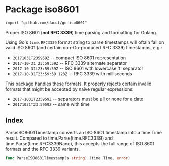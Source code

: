 # Package iso8601
    import "github.com/dacut/go-iso8601"

Proper ISO 8601 (**not RFC 3339**) time parsing and formatting for Golang.

Using Go's `time.RFC3339` format string to parse timestamps will oftain fail
on valid ISO 8601 (and certain non-Go-produced RFC 3339) timestamps, e.g.:

* `20171031T235959Z` -- compact ISO 8601 representation
* `2017-10-31 23:59:59Z` -- RFC 3339 alternate separator
* `2017-10-31t23:59:59Z` -- ISO 8601 with lowercase 't' separator
* `2017-10-31T23:59:59.123Z` -- RFC 3339 with milliseconds

This package handles these formats. It properly rejects certain invalid formats
that might be accepted by naive regular expressions:

* `2017-1031T235959Z` -- separators must be all or none for a date
* `20171031T23:5959Z` -- same with time

## Index
ParseISO8601Timestamp converts an ISO 8601 timestamp into a time.Time result.
Compared to time.Parse(time.RFC3339) and time.Parse(time.RFC3339Nano), this
accepts the full range of ISO 8601 formats and the RFC 3339 variants.
```go
func ParseISO8601Timestamp(s string) (time.Time, error)
```
